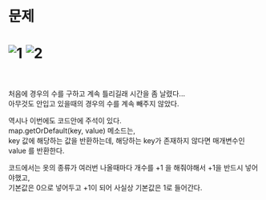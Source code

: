 문제
==
![1](https://user-images.githubusercontent.com/73854324/124080311-2fa85a80-da85-11eb-8e25-4f83d62efe2d.PNG)
![2](https://user-images.githubusercontent.com/73854324/124080317-30d98780-da85-11eb-9f9b-3b5d26563253.PNG)
<br><br>
==
처음에 경우의 수를 구하고 계속 틀리길래 시간을 좀 날렸다...   
아무것도 안입고 있을때의 경우의 수를 계속 빼주지 않았다.   
   
역시나 이번에도 코드안에 주석이 있다.   
map.getOrDefault(key, value) 메소드는,   
key 값에 해당하는 값을 반환하는데, 해당하는 key가 존재하지 않다면 매개변수인 value 를 반환한다.   
   
코드에서는 옷의 종류가 여러번 나올때마다 개수를 +1 을 해줘야해서 +1을 반드시 넣어야했고,   
기본값은 0으로 넣어두고 +1이 되어 사실상 기본값은 1로 들어간다.